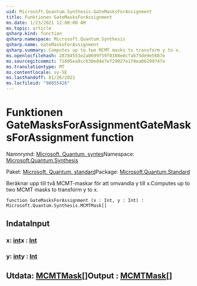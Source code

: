 ```yaml
---
uid: Microsoft.Quantum.Synthesis.GateMasksForAssignment
title: Funktionen GateMasksForAssignment
ms.date: 1/23/2021 12:00:00 AM
ms.topic: article
qsharp.kind: function
qsharp.namespace: Microsoft.Quantum.Synthesis
qsharp.name: GateMasksForAssignment
qsharp.summary: Computes up to two MCMT masks to transform y to x.
ms.openlocfilehash: 28784553e2a0699f59f0388e0cfab75de9e5687e
ms.sourcegitcommit: 71605ea9cc630e84e7ef29027e1f0ea06299747e
ms.translationtype: MT
ms.contentlocale: sv-SE
ms.lasthandoff: 01/26/2021
ms.locfileid: "98855426"
---
```

# <a name="gatemasksforassignment-function"></a><span data-ttu-id="aef8c-102">Funktionen GateMasksForAssignment</span><span class="sxs-lookup"><span data-stu-id="aef8c-102">GateMasksForAssignment function</span></span>

<span data-ttu-id="aef8c-103">Namnrymd: [Microsoft. Quantum. syntes](xref:Microsoft.Quantum.Synthesis)</span><span class="sxs-lookup"><span data-stu-id="aef8c-103">Namespace: [Microsoft.Quantum.Synthesis](xref:Microsoft.Quantum.Synthesis)</span></span>

<span data-ttu-id="aef8c-104">Paket: [Microsoft. Quantum. standard](https://nuget.org/packages/Microsoft.Quantum.Standard)</span><span class="sxs-lookup"><span data-stu-id="aef8c-104">Package: [Microsoft.Quantum.Standard](https://nuget.org/packages/Microsoft.Quantum.Standard)</span></span>


<span data-ttu-id="aef8c-105">Beräknar upp till två MCMT-maskar för att omvandla y till x.</span><span class="sxs-lookup"><span data-stu-id="aef8c-105">Computes up to two MCMT masks to transform y to x.</span></span>

```qsharp
function GateMasksForAssignment (x : Int, y : Int) : Microsoft.Quantum.Synthesis.MCMTMask[]
```


## <a name="input"></a><span data-ttu-id="aef8c-106">Indata</span><span class="sxs-lookup"><span data-stu-id="aef8c-106">Input</span></span>

### <a name="x--int"></a><span data-ttu-id="aef8c-107">x: [int](xref:microsoft.quantum.lang-ref.int)</span><span class="sxs-lookup"><span data-stu-id="aef8c-107">x : [Int](xref:microsoft.quantum.lang-ref.int)</span></span>




### <a name="y--int"></a><span data-ttu-id="aef8c-108">y: [int](xref:microsoft.quantum.lang-ref.int)</span><span class="sxs-lookup"><span data-stu-id="aef8c-108">y : [Int](xref:microsoft.quantum.lang-ref.int)</span></span>





## <a name="output--mcmtmask"></a><span data-ttu-id="aef8c-109">Utdata: [MCMTMask](xref:Microsoft.Quantum.Synthesis.MCMTMask)[]</span><span class="sxs-lookup"><span data-stu-id="aef8c-109">Output : [MCMTMask](xref:Microsoft.Quantum.Synthesis.MCMTMask)[]</span></span>

